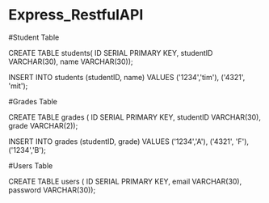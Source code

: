 # Express_RestfulAPI

#Student Table

CREATE TABLE students( ID SERIAL PRIMARY KEY, studentID VARCHAR(30), name VARCHAR(30));

INSERT INTO students (studentID, name) VALUES ('1234','tim'), ('4321', 'mit');

#Grades Table

CREATE TABLE grades ( ID SERIAL PRIMARY KEY, studentID VARCHAR(30), grade VARCHAR(2));

INSERT INTO grades (studentID, grade) VALUES ('1234','A'), ('4321', 'F'),('1234','B');

#Users Table

CREATE TABLE users ( ID SERIAL PRIMARY KEY, email VARCHAR(30), password VARCHAR(30));
